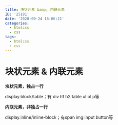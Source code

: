 ```yaml
---
title: 块状元素 &amp; 内联元素
ID: '25181'
date: '2020-09-24 18:06:21'
categories:
  - htmlcss
  - css
tags:
  - htmlcss
  - css
---
```


# 块状元素 &amp; 内联元素

**块状元素，独占一行**

display:block/table；有 div h1 h2 table ul ol p等

**内联元素，非独占一行**

display:inline/inline-block；有span img input button等
 
 
 
 
 
